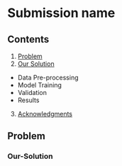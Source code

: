 # Submission name


## Contents

1. [Problem](#Problem)
2. [Our Solution](#Our-Solution)
  * Data Pre-processing
  * Model Training
  * Validation
  * Results
3. [Acknowledgments](#acknowledgments)

## Problem

### Our-Solution
